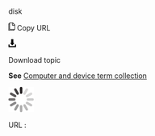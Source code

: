 # 

disk

![Copy URL](media/disk/Copy.png)
Copy URL

![Download](media/disk/Download.png)

Download topic

**See** [Computer and device term collection](https://worldready.cloudapp.net/Styleguide/Read?id=2700&topicid=26597)

![In progress](media/disk/activity-large.gif)

URL :
